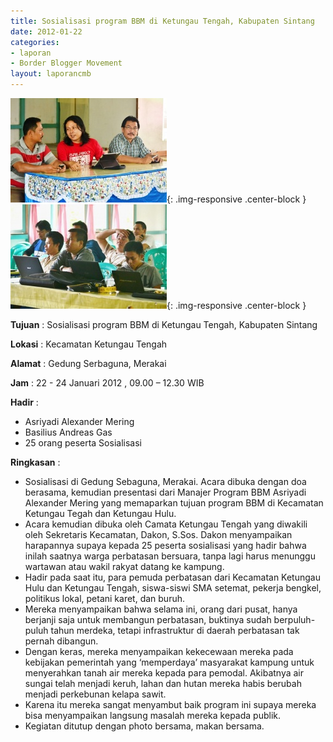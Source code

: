 ```yaml
---
title: Sosialisasi program BBM di Ketungau Tengah, Kabupaten Sintang
date: 2012-01-22
categories:
- laporan
- Border Blogger Movement
layout: laporancmb
---
```


![250px-24_JANUARI_2012_KEGIATAN_BBM_DI_SINTANG.jpg](/_uploads/250px-24_JANUARI_2012_KEGIATAN_BBM_DI_SINTANG.jpg){: .img-responsive .center-block }
![250px-24_JANUARI_2012_KEGIATAN_BBM_DI_KAB_SINTANG.jpg](/_uploads/250px-24_JANUARI_2012_KEGIATAN_BBM_DI_KAB_SINTANG.jpg){: .img-responsive .center-block }

**Tujuan** :  Sosialisasi program BBM di Ketungau Tengah, Kabupaten Sintang 

**Lokasi** :  Kecamatan Ketungau Tengah 

**Alamat** :  Gedung Serbaguna, Merakai 

**Jam** : 22 - 24 Januari 2012 ,  09.00 – 12.30 WIB 

**Hadir** :
* Asriyadi Alexander Mering
* Basilius Andreas Gas
* 25 orang  peserta Sosialisasi  

**Ringkasan** :
* Sosialisasi di Gedung Sebaguna, Merakai.  Acara dibuka dengan  doa berasama, kemudian presentasi dari Manajer Program BBM Asriyadi  Alexander Mering yang memaparkan tujuan program BBM di Kecamatan  Ketungau Tegah dan Ketungau Hulu.
* Acara kemudian dibuka oleh Camata Ketungau Tengah yang diwakili  oleh Sekretaris Kecamatan, Dakon, S.Sos.  Dakon menyampaikan harapannya  supaya kepada 25 peserta sosialisasi yang hadir bahwa inilah saatnya  warga perbatasan bersuara, tanpa lagi harus menunggu wartawan atau wakil  rakyat datang ke kampung.
* Hadir pada saat itu, para pemuda perbatasan dari Kecamatan Ketungau  Hulu dan Ketungau Tengah, siswa-siswi SMA setemat,  pekerja bengkel,   politikus lokal, petani karet, dan buruh.
* Mereka menyampaikan bahwa selama ini, orang dari pusat, hanya  berjanji saja untuk membangun perbatasan, buktinya sudah berpuluh-puluh  tahun merdeka, tetapi infrastruktur di daerah perbatasan tak pernah  dibangun.
* Dengan keras, mereka  menyampaikan kekecewaan mereka pada kebijakan  pemerintah yang  ‘memperdaya’ masyarakat kampung untuk menyerahkan  tanah air mereka kepada para pemodal. Akibatnya air sungai telah menjadi  keruh, lahan dan hutan mereka habis berubah menjadi perkebunan kelapa  sawit.
* Karena itu mereka sangat menyambut baik program ini supaya mereka  bisa menyampaikan langsung masalah mereka kepada publik. 
* Kegiatan ditutup dengan photo bersama, makan bersama.

